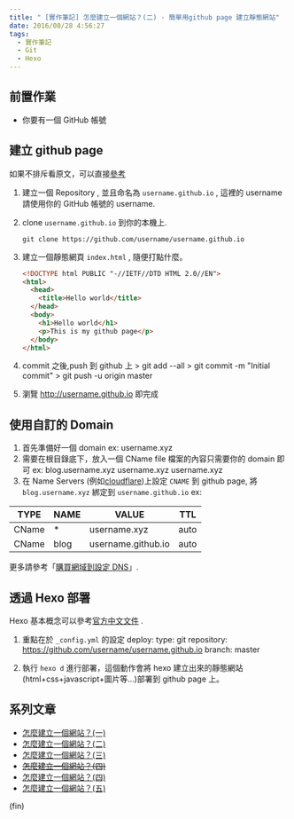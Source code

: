 ```yaml
---
title: " [實作筆記] 怎麼建立一個網站？(二) - 簡單用github page 建立靜態網站"
date: 2016/08/28 4:56:27
tags:
  - 實作筆記
  - Git
  - Hexo
---
```


## 前置作業

- 你要有一個 GitHub 帳號

## 建立 github page

如果不排斥看原文，可以直接[參考](https://pages.github.com/)

1. 建立一個 Repository , 並且命名為 `username.github.io` , 這裡的 username 請使用你的 GitHub 帳號的 username.
2. clone `username.github.io` 到你的本機上.

   ```shell
   git clone https://github.com/username/username.github.io
   ```

3. 建立一個靜態網頁 `index.html` , 隨便打點什麼。

   ```html
   <!DOCTYPE html PUBLIC "-//IETF//DTD HTML 2.0//EN">
   <html>
     <head>
       <title>Hello world</title>
     </head>
     <body>
       <h1>Hello world</h1>
       <p>This is my github page</p>
     </body>
   </html>
   ```

4. commit 之後,push 到 github 上 > git add --all > git commit -m "Initial commit" > git push -u origin master
5. 瀏覽 <http://username.github.io> 即完成

## 使用自訂的 Domain

1. 首先準備好一個 domain ex: username.xyz
2. 需要在根目錄底下，放入一個 CName file
   檔案的內容只需要你的 domain 即可
   ex:
   blog.username.xyz
   username.xyz
   username.xyz
3. 在 Name Servers (例如[cloudflare](https://www.cloudflare.com/))上設定 `CNAME` 到 github page,
   將 `blog.username.xyz` 綁定到 `username.github.io`
   ex:

| TYPE  | NAME | VALUE              | TTL  |
| ----- | ---- | ------------------ | ---- |
| CName | \*   | username.xyz       | auto |
| CName | blog | username.github.io | auto |

更多請參考「[購買網域到設定 DNS](http://blog.marsen.me/2016/08/21/setting_DNS_with_google/)」.

## 透過 Hexo 部署

Hexo 基本概念可以參考[官方中文文件](https://hexo.io/zh-tw/docs/index.html) .

1. 重點在於 `_config.yml` 的設定
   deploy:
   type: git
   repository: <https://github.com/username/username.github.io>
   branch: master

2. 執行 `hexo d` 進行部署，這個動作會將 hexo 建立出來的靜態網站(html+css+javascript+圖片等…)部署到 github page 上。

## 系列文章

- [怎麼建立一個網站？(一)](https://blog.marsen.me/2016/08/21/2016/setting_DNS_with_google/)
- [怎麼建立一個網站？(二)](https://blog.marsen.me/2016/08/28/2016/how_to_use_github_page/)
- [怎麼建立一個網站？(三)](https://blog.marsen.me/2016/09/04/2016/http2_by_cloudflare/)
- ~~[怎麼建立一個網站？(四)](https://blog.marsen.me/2020/10/22/2020/google_domain_forward_mail/)~~
- [怎麼建立一個網站？(四)](https://blog.marsen.me/2025/08/27/2025/brevo_smtp/)
- [怎麼建立一個網站？(五)](https://blog.marsen.me/2021/04/06/2021/create_404/)

(fin)

